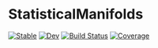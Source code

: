 # StatisticalManifolds

[![Stable](https://img.shields.io/badge/docs-stable-blue.svg)](https://Owner.github.io/StatisticalManifolds.jl/stable/)
[![Dev](https://img.shields.io/badge/docs-dev-blue.svg)](https://Owner.github.io/StatisticalManifolds.jl/dev/)
[![Build Status](https://github.com/Owner/StatisticalManifolds.jl/actions/workflows/CI.yml/badge.svg?branch=master)](https://github.com/Owner/StatisticalManifolds.jl/actions/workflows/CI.yml?query=branch%3Amaster)
[![Coverage](https://codecov.io/gh/Owner/StatisticalManifolds.jl/branch/master/graph/badge.svg)](https://codecov.io/gh/Owner/StatisticalManifolds.jl)
